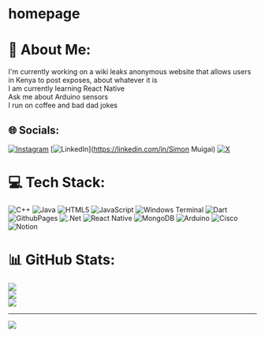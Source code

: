 # homepage
# 💫 About Me:
I'm currently working on a wiki leaks anonymous website that allows users in Kenya to post exposes, about whatever it is<br>I am currently learning React Native<br>Ask me about Arduino sensors<br>I run on coffee and bad dad jokes


## 🌐 Socials:
[![Instagram](https://img.shields.io/badge/Instagram-%23E4405F.svg?logo=Instagram&logoColor=white)](https://instagram.com/muigaiii) [![LinkedIn](https://img.shields.io/badge/LinkedIn-%230077B5.svg?logo=linkedin&logoColor=white)](https://linkedin.com/in/Simon Muigai) [![X](https://img.shields.io/badge/X-black.svg?logo=X&logoColor=white)](https://x.com/_SimonMuigai_) 

# 💻 Tech Stack:
![C++](https://img.shields.io/badge/c++-%2300599C.svg?style=for-the-badge&logo=c%2B%2B&logoColor=white) ![Java](https://img.shields.io/badge/java-%23ED8B00.svg?style=for-the-badge&logo=openjdk&logoColor=white) ![HTML5](https://img.shields.io/badge/html5-%23E34F26.svg?style=for-the-badge&logo=html5&logoColor=white) ![JavaScript](https://img.shields.io/badge/javascript-%23323330.svg?style=for-the-badge&logo=javascript&logoColor=%23F7DF1E) ![Windows Terminal](https://img.shields.io/badge/Windows%20Terminal-%234D4D4D.svg?style=for-the-badge&logo=windows-terminal&logoColor=white) ![Dart](https://img.shields.io/badge/dart-%230175C2.svg?style=for-the-badge&logo=dart&logoColor=white) ![GithubPages](https://img.shields.io/badge/github%20pages-121013?style=for-the-badge&logo=github&logoColor=white) ![.Net](https://img.shields.io/badge/.NET-5C2D91?style=for-the-badge&logo=.net&logoColor=white) ![React Native](https://img.shields.io/badge/react_native-%2320232a.svg?style=for-the-badge&logo=react&logoColor=%2361DAFB) ![MongoDB](https://img.shields.io/badge/MongoDB-%234ea94b.svg?style=for-the-badge&logo=mongodb&logoColor=white) ![Arduino](https://img.shields.io/badge/-Arduino-00979D?style=for-the-badge&logo=Arduino&logoColor=white) ![Cisco](https://img.shields.io/badge/cisco-%23049fd9.svg?style=for-the-badge&logo=cisco&logoColor=black) ![Notion](https://img.shields.io/badge/Notion-%23000000.svg?style=for-the-badge&logo=notion&logoColor=white)
# 📊 GitHub Stats:
![](https://github-readme-stats.vercel.app/api?username=SimonMuigai&theme=dark&hide_border=false&include_all_commits=false&count_private=false)<br/>
![](https://github-readme-streak-stats.herokuapp.com/?user=SimonMuigai&theme=dark&hide_border=false)<br/>
![](https://github-readme-stats.vercel.app/api/top-langs/?username=SimonMuigai&theme=dark&hide_border=false&include_all_commits=false&count_private=false&layout=compact)

---
[![](https://visitcount.itsvg.in/api?id=SimonMuigai&icon=0&color=0)](https://visitcount.itsvg.in)

<!-- Proudly created with GPRM ( https://gprm.itsvg.in ) -->
